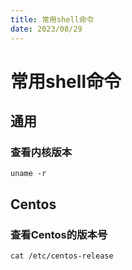 ```yaml
---
title: 常用shell命令
date: 2023/08/29
---
```


# 常用shell命令
## 通用

### 查看内核版本
```
uname -r
```

## Centos

### 查看Centos的版本号
```shell
cat /etc/centos-release
```
